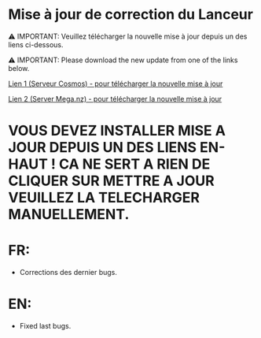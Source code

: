 # Mise à jour de correction du Lanceur
⚠ IMPORTANT: Veuillez télécharger la nouvelle mise à jour depuis un des liens ci-dessous.

⚠ IMPORTANT: Please download the new update from one of the links below.

[Lien 1 (Serveur Cosmos) - pour télécharger la nouvelle mise à jour](https://cosmos-download.pristis.fr/telechargement/pc/windows/launcher/CosmosInstallerV4.1.9.msi)

[Lien 2 (Server Mega.nz) - pour télécharger la nouvelle mise à jour](https://mega.nz/file/6QV1jKjT#KC0-jT2dkQJcxBeRKiqOS8T4NBxsqpVBehbKnNfENxM)

# VOUS DEVEZ INSTALLER MISE A JOUR DEPUIS UN DES LIENS EN-HAUT ! CA NE SERT A RIEN DE CLIQUER SUR METTRE A JOUR VEUILLEZ LA TELECHARGER MANUELLEMENT.

# FR:
- Corrections des dernier bugs.
# EN:
- Fixed last bugs.
